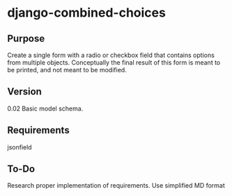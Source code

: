 django-combined-choices
=======================


Purpose
-------

Create a single form with a radio or checkbox field that contains options from multiple objects. Conceptually the final result of this form is meant to be printed, and not meant to be modified.


Version
-------
0.02
Basic model schema.


Requirements
------------
jsonfield


To-Do
-----
Research proper implementation of requirements.
Use simplified MD format
